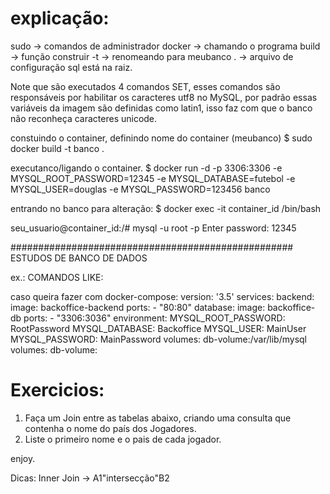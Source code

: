 # explicação:

sudo -> comandos de administrador
docker -> chamando o programa
build -> função construir
-t -> renomeando para meubanco
. -> arquivo de configuração sql está na raiz.

Note que são executados 4 comandos SET, esses comandos são responsáveis por habilitar os caracteres utf8 no MySQL, por padrão essas variáveis da imagem são definidas como latin1, isso faz com que o banco não reconheça caracteres unicode.

constuindo o container, definindo nome do container (meubanco)
$ sudo docker build -t banco .

executanco/ligando o container.
$ docker run -d -p 3306:3306 -e MYSQL_ROOT_PASSWORD=12345 -e MYSQL_DATABASE=futebol -e MYSQL_USER=douglas -e MYSQL_PASSWORD=123456 banco

entrando no banco para alteração:
$ docker exec -it container_id /bin/bash

seu_usuario@container_id:/# mysql -u root -p
Enter password: 12345

###################################################
ESTUDOS DE BANCO DE DADOS

ex.: COMANDOS LIKE:

caso queira fazer com docker-compose:
version: '3.5'
services:
    backend:
        image: backoffice-backend
        ports:
            - "80:80"
    database:
        image: backoffice-db
        ports:
            - "3306:3036"
        environment:
            MYSQL_ROOT_PASSWORD: RootPassword
            MYSQL_DATABASE: Backoffice
            MYSQL_USER: MainUser
            MYSQL_PASSWORD: MainPassword
        volumes:
            db-volume:/var/lib/mysql
volumes:
    db-volume:

# Exercicios:

1. Faça um Join entre as tabelas abaixo, criando uma consulta que contenha o nome do país dos Jogadores.
2. Liste o primeiro nome e o pais de cada jogador.


enjoy.


Dicas: Inner Join -> A1"intersecção"B2
